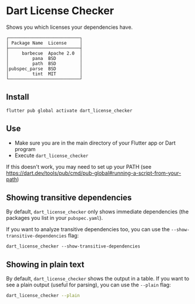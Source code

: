 # Dart License Checker

Shows you which licenses your dependencies have.

```
┌───────────────────────────┐
│ Package Name  License     │
├───────────────────────────┤
│     barbecue  Apache 2.0  │
│         pana  BSD         │
│         path  BSD         │
│pubspec_parse  BSD         │
│         tint  MIT         │
└───────────────────────────┘
```

## Install

`flutter pub global activate dart_license_checker`

## Use

- Make sure you are in the main directory of your Flutter app or Dart program
- Execute `dart_license_checker`

If this doesn't work, you may need to set up your PATH (see https://dart.dev/tools/pub/cmd/pub-global#running-a-script-from-your-path)

## Showing transitive dependencies

By default, `dart_license_checker` only shows immediate dependencies (the packages you list in your `pubspec.yaml`).

If you want to analyze transitive dependencies too, you can use the `--show-transitive-dependencies` flag:

`dart_license_checker --show-transitive-dependencies`

## Showing in plain text

By default, `dart_license_checker` shows the output in a table. If you want to see a plain output (useful for parsing), you can use the `--plain` flag:
```sh
dart_license_checker --plain
```